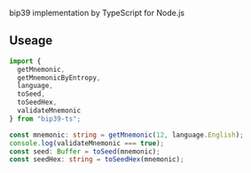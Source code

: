 bip39 implementation by TypeScript for Node.js

## Useage

```typescript
import {
  getMnemonic,
  getMnemonicByEntropy,
  language,
  toSeed,
  toSeedHex,
  validateMnemonic
} from "bip39-ts";

const mnemonic: string = getMnemonic(12, language.English);
console.log(validateMnemonic === true);
const seed: Buffer = toSeed(mnemonic);
const seedHex: string = toSeedHex(mnemonic);
```
